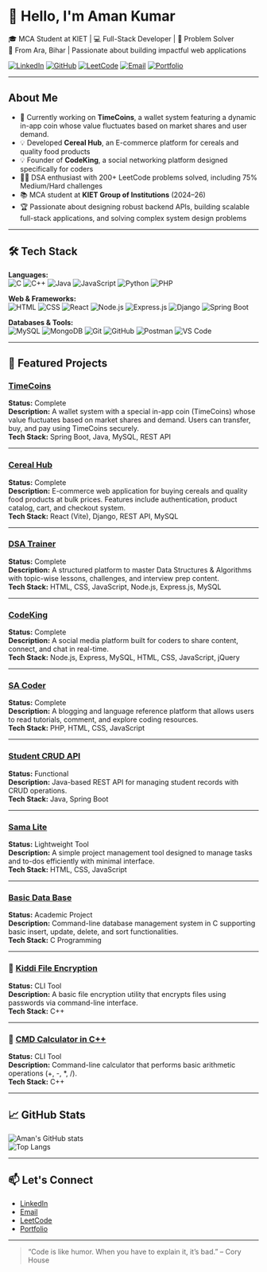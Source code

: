 # 👋 Hello, I'm Aman Kumar

🎓 MCA Student at KIET | 💻 Full-Stack Developer | 🚀 Problem Solver  
📍 From Ara, Bihar | Passionate about building impactful web applications  

[![LinkedIn](https://img.shields.io/badge/-LinkedIn-blue?style=flat-square&logo=Linkedin&logoColor=white)](https://linkedin.com/in/amantaycon)
[![GitHub](https://img.shields.io/badge/-GitHub-181717?style=flat-square&logo=github&logoColor=white)](https://github.com/amantaycon)
[![LeetCode](https://img.shields.io/badge/-LeetCode-FFA116?style=flat-square&logo=leetcode&logoColor=white)](https://leetcode.com/u/amantaycon/)
[![Email](https://img.shields.io/badge/-Email-D14836?style=flat-square&logo=gmail&logoColor=white)](mailto:amantaycon@gmail.com)
[![Portfolio](https://img.shields.io/badge/-Portfolio-blueviolet?style=flat-square&logo=Google-Chrome&logoColor=white)](https://amantaycon.vercel.app/)


---

## About Me

- 🔭 Currently working on **TimeCoins**, a wallet system featuring a dynamic in-app coin whose value fluctuates based on market shares and user demand. 
- 💡 Developed **Cereal Hub**, an E-commerce platform for cereals and quality food products  
- 💡 Founder of **CodeKing**, a social networking platform designed specifically for coders  
- 👨‍💻 DSA enthusiast with 200+ LeetCode problems solved, including 75% Medium/Hard challenges  
- 📚 MCA student at **KIET Group of Institutions** (2024–26)  
- 🏆 Passionate about designing robust backend APIs, building scalable full-stack applications, and solving complex system design problems  

---


## 🛠️ Tech Stack

**Languages:**  
![C](https://img.shields.io/badge/C-00599C?style=flat&logo=c&logoColor=white)
![C++](https://img.shields.io/badge/C++-00599C?style=flat&logo=c%2B%2B&logoColor=white)
![Java](https://img.shields.io/badge/Java-ED8B00?style=flat&logo=java&logoColor=white)
![JavaScript](https://img.shields.io/badge/JavaScript-F7DF1E?style=flat&logo=javascript&logoColor=black)
![Python](https://img.shields.io/badge/Python-3776AB?style=flat&logo=python&logoColor=white)
![PHP](https://img.shields.io/badge/PHP-777BB4?style=flat&logo=php&logoColor=white)

**Web & Frameworks:**  
![HTML](https://img.shields.io/badge/HTML5-E34F26?style=flat&logo=html5&logoColor=white)
![CSS](https://img.shields.io/badge/CSS3-1572B6?style=flat&logo=css3&logoColor=white)
![React](https://img.shields.io/badge/React-61DAFB?style=flat&logo=react&logoColor=black)
![Node.js](https://img.shields.io/badge/Node.js-339933?style=flat&logo=nodedotjs&logoColor=white)
![Express.js](https://img.shields.io/badge/Express.js-000000?style=flat&logo=express&logoColor=white)
![Django](https://img.shields.io/badge/Django-092E20?style=flat&logo=django&logoColor=white)
![Spring Boot](https://img.shields.io/badge/Spring_Boot-6DB33F?style=flat&logo=spring-boot&logoColor=white)

**Databases & Tools:**  
![MySQL](https://img.shields.io/badge/MySQL-4479A1?style=flat&logo=mysql&logoColor=white)
![MongoDB](https://img.shields.io/badge/MongoDB-4EA94B?style=flat&logo=mongodb&logoColor=white)
![Git](https://img.shields.io/badge/Git-F05032?style=flat&logo=git&logoColor=white)
![GitHub](https://img.shields.io/badge/GitHub-181717?style=flat&logo=github&logoColor=white)
![Postman](https://img.shields.io/badge/Postman-FF6C37?style=flat&logo=postman&logoColor=white)
![VS Code](https://img.shields.io/badge/VS_Code-007ACC?style=flat&logo=visual-studio-code&logoColor=white)

---

## 🚀 Featured Projects

### [TimeCoins](https://github.com/amantaycon/TimeCoins)  
**Status:** Complete  
**Description:** A wallet system with a special in-app coin (TimeCoins) whose value fluctuates based on market shares and demand. Users can transfer, buy, and pay using TimeCoins securely.  
**Tech Stack:** Spring Boot, Java, MySQL, REST API

---

### [Cereal Hub](https://github.com/amantaycon/Cereal_Hub)  
**Status:** Complete  
**Description:** E-commerce web application for buying cereals and quality food products at bulk prices. Features include authentication, product catalog, cart, and checkout system.  
**Tech Stack:** React (Vite), Django, REST API, MySQL

---

### [DSA Trainer](https://github.com/amantaycon/DsaTrainer)  
**Status:** Complete   
**Description:** A structured platform to master Data Structures & Algorithms with topic-wise lessons, challenges, and interview prep content.  
**Tech Stack:** HTML, CSS, JavaScript, Node.js, Express.js, MySQL

---

### [CodeKing](https://github.com/amantaycon/CodeKing)  
**Status:** Complete   
**Description:** A social media platform built for coders to share content, connect, and chat in real-time.  
**Tech Stack:** Node.js, Express, MySQL, HTML, CSS, JavaScript, jQuery

---

### [SA Coder](https://github.com/amantaycon/SA-Coder)  
**Status:** Complete  
**Description:** A blogging and language reference platform that allows users to read tutorials, comment, and explore coding resources.  
**Tech Stack:** PHP, HTML, CSS, JavaScript

---


###  [Student CRUD API](https://github.com/amantaycon/Student_CRUD_API)  
**Status:** Functional  
**Description:** Java-based REST API for managing student records with CRUD operations.  
**Tech Stack:** Java, Spring Boot

---

### [Sama Lite](https://github.com/amantaycon/sama_lite)  
**Status:** Lightweight Tool  
**Description:** A simple project management tool designed to manage tasks and to-dos efficiently with minimal interface.  
**Tech Stack:** HTML, CSS, JavaScript

---

### [Basic Data Base](https://github.com/amantaycon/Basic_data_base_)  
**Status:** Academic Project  
**Description:** Command-line database management system in C supporting basic insert, update, delete, and sort functionalities.  
**Tech Stack:** C Programming

---

### 🔐 [Kiddi File Encryption](https://github.com/amantaycon/Kiddi-file-encryption-base-on-password-)  
**Status:** CLI Tool  
**Description:** A basic file encryption utility that encrypts files using passwords via command-line interface.  
**Tech Stack:** C++

---

### 🧮 [CMD Calculator in C++](https://github.com/amantaycon/cmd-calculator-in-C-)  
**Status:** CLI Tool  
**Description:** Command-line calculator that performs basic arithmetic operations (+, -, *, /).  
**Tech Stack:** C++

---

## 📈 GitHub Stats

![Aman's GitHub stats](https://github-readme-stats.vercel.app/api?username=amantaycon&show_icons=true&theme=radical)  
![Top Langs](https://github-readme-stats.vercel.app/api/top-langs/?username=amantaycon&layout=compact&theme=radical)

---

## 📫 Let's Connect

-  [LinkedIn](https://linkedin.com/in/amantaycon)
-  [Email](mailto:amantaycon@gmail.com)
-  [LeetCode](https://leetcode.com/u/amantaycon/)
-  [Portfolio](https://amantaycon.vercel.app/)

---

> “Code is like humor. When you have to explain it, it’s bad.” – Cory House
